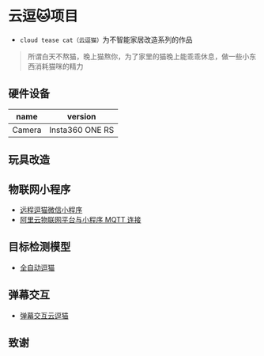 # 云逗🐱项目

- `cloud tease cat（云逗猫）`为不智能家居改造系列的作品

> 所谓白天不熬猫，晚上猫熬你，为了家里的猫晚上能乖乖休息，做一些小东西消耗猫咪的精力

## 硬件设备

name | version 
---------|----------
 Camera  | Insta360 ONE RS

## 玩具改造

## 物联网小程序
- [远程逗猫微信小程序](./IoT-mqtt-miniprogram/)
- [阿里云物联网平台与小程序 MQTT 连接](./IoT-mqtt-client/)

## 目标检测模型
- [全自动逗猫](./auto-cat-teaser/)


## 弹幕交互
- [弹幕交互云逗猫](./danmu-hunter/)

## 致谢

